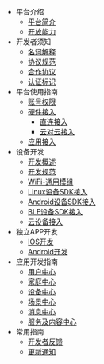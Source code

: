 * 平台介绍
  * [平台简介](zh-cn/quickstart.md)
  * [开放能力](zh-cn/Platform/serviceSupport.md)
* 开发者须知
  * [名词解释](zh-cn/quickstart.md)
  * [协议规范](zh-cn/more-pages.md)
  * [合作协议](zh-cn/custom-navbar.md)
  * [认证标识](zh-cn/cover.md)
* 平台使用指南
  * [账号权限](zh-cn/quickstart.md)
  * [硬件接入](zh-cn/more-pages.md)
	* [直连接入](zh-cn/more-pages.md)
	* [云对云接入](zh-cn/PlatformGuide/Cloud2Cloud.md)
  * [应用接入](zh-cn/cover.md)
* 设备开发
  * [开发概述](zh-cn/quickstart.md)
  * [开发规范](zh-cn/more-pages.md)
  * [WiFi-通用模组](zh-cn/custom-navbar.md)
  * [Linux设备SDK接入](zh-cn/cover.md)
  * [Android设备SDK接入](zh-cn/cover.md)
  * [BLE设备SDK接入](zh-cn/cover.md)
  * [云设备接入](zh-cn/cover.md)
* 独立APP开发
  * [IOS开发](zh-cn/quickstart.md)
  * [Android开发](zh-cn/more-pages.md)
* 应用开发指南
  * [用户中心](zh-cn/quickstart.md)
  * [家庭中心](zh-cn/FamilyCenter/quickstart.md)
  * [设备中心](zh-cn/DeviceCenter/quickstart.md)
  * [场景中心](zh-cn/SenceCenter/quickstart.md)
  * [消息中心](zh-cn/MessageCenter/quickstart.md)
  * [服务及内容中心](zh-cn/ServiceCenter/quickstart.mdd)
* 常用指南
  * [开发者反馈](zh-cn/quickstart.md)
  * [更新通知](zh-cn/more-pages.md)